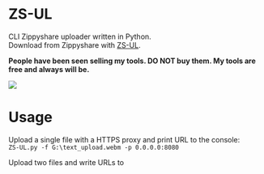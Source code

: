 # ZS-UL
CLI Zippyshare uploader written in Python.   
Download from Zippyshare with [ZS-UL](https://github.com/Sorrow446/ZS-DL). 

**People have been seen selling my tools. DO NOT buy them. My tools are free and always will be.**

![](https://orion.feralhosting.com/sorrow/share/ZS-UL.png)

# Usage
Upload a single file with a HTTPS proxy and print URL to the console:    
`ZS-UL.py -f G:\text_upload.webm -p 0.0.0.0:8080`

Upload two files and write URLs to <script path>\out.txt:    
`ZS-UL.py -f G:\text_upload.webm G:\text_upload_2.webm -o out.txt`

```
 _____ _____     _____ __
|__   |   __|___|  |  |  |
|   __|__   |___|  |  |  |__
|_____|_____|   |_____|_____|

usage: ZS-UL.py [-h] -f FILES [FILES ...] [-pv] [-p PROXY] [-o OUTPUT] [-n]

optional arguments:
  -h, --help            show this help message and exit
  -f FILES [FILES ...], --files FILES [FILES ...]
                        Paths of files to upload separated by a space.
  -pv, --private        Set uploaded files to private.
  -p PROXY, --proxy PROXY
                        HTTPS only. <IP>:<port>.
  -o OUTPUT, --output OUTPUT
                        Path of text file to write URLs to.
  -n, --no-wipe         Don't wipe output text file before writing to it.
  ```
  
